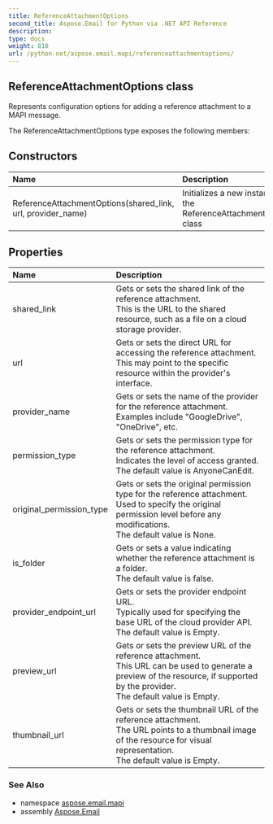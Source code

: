 ```yaml
---
title: ReferenceAttachmentOptions
second_title: Aspose.Email for Python via .NET API Reference
description: 
type: docs
weight: 810
url: /python-net/aspose.email.mapi/referenceattachmentoptions/
---
```


## ReferenceAttachmentOptions class

Represents configuration options for adding a reference attachment to a MAPI message.

The ReferenceAttachmentOptions type exposes the following members:
## Constructors
| Name | Description |
| :- | :- |
|ReferenceAttachmentOptions(shared_link, url, provider_name)|Initializes a new instance of the ReferenceAttachmentOptions class|
## Properties
| Name | Description |
| :- | :- |
|shared_link|Gets or sets the shared link of the reference attachment.<br/>            This is the URL to the shared resource, such as a file on a cloud storage provider.|
|url|Gets or sets the direct URL for accessing the reference attachment.<br/>            This may point to the specific resource within the provider's interface.|
|provider_name|Gets or sets the name of the provider for the reference attachment.<br/>            Examples include "GoogleDrive", "OneDrive", etc.|
|permission_type|Gets or sets the permission type for the reference attachment.<br/>            Indicates the level of access granted.<br/>            The default value is AnyoneCanEdit.|
|original_permission_type|Gets or sets the original permission type for the reference attachment.<br/>            Used to specify the original permission level before any modifications.<br/>            The default value is None.|
|is_folder|Gets or sets a value indicating whether the reference attachment is a folder.<br/>            The default value is false.|
|provider_endpoint_url|Gets or sets the provider endpoint URL.<br/>            Typically used for specifying the base URL of the cloud provider API.<br/>            The default value is Empty.|
|preview_url|Gets or sets the preview URL of the reference attachment.<br/>            This URL can be used to generate a preview of the resource, if supported by the provider.<br/>            The default value is Empty.|
|thumbnail_url|Gets or sets the thumbnail URL of the reference attachment.<br/>            The URL points to a thumbnail image of the resource for visual representation.<br/>            The default value is Empty.|

### See Also

* namespace [aspose.email.mapi](/email/python-net/aspose.email.mapi/)
* assembly [Aspose.Email](/email/python-net/)

